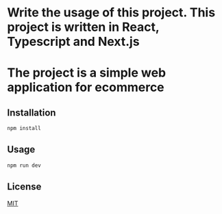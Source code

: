 # Write the usage of this project. This project is written in React, Typescript and Next.js

# The project is a simple web application for ecommerce

## Installation

```bash
npm install
```

## Usage

```bash
npm run dev
```

## License

[MIT](https://choosealicense.com/licenses/mit/)

```




```
